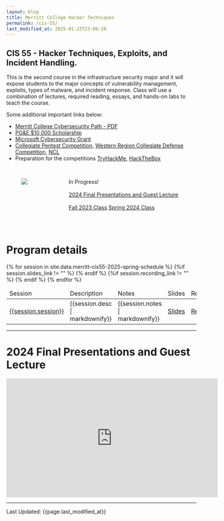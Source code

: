 ```yaml
---
layout: blog
title: Merritt College Hacker Techniques
permalink: /cis-55/
last_modified_at: 2025-01-23T23:06:20
---
```

## CIS 55 - Hacker Techniques, Exploits, and Incident Handling.

This is the second course in the infrastructure security major and it will expose students to the major concepts of vulnerability management, exploits, types of malware, and incident response.  Class will use a combination of lectures, required reading, essays, and hands-on labs to teach the course.

Some additional important links below:
- [Merritt College Cybersecurity Path - PDF](/assets/pdf/2024-merritt-career-path.pdf)
- [PG&E $10,000 Scholarship](https://www.pge.com/en/newsroom/press-release-details.b2647d25-741d-4c31-8e5a-100e7291bfaf.html)
- [Microsoft Cybersecurity Grant](https://www.lastmile-ed.org/microsoftcybersecurityscholarship)
- [Collegiate Pentest Competition](https://cp.tc/), [Western Region Collegiate Defense Competition](https://wrccdc.org/), [NCL](https://nationalcyberleague.org/competition)
- Preparation for the competitions [TryHackMe](https://tryhackme.com/), [HackTheBox](https://www.hackthebox.com/)


<br/>
<section>
<div class="container">
    <div class="columns is-multiline is-mobile is-centered">
        <div class="column is-half">
            <figure class="image">
            <img src="{{site.url}}{{site.baseurl}}assets/images/merritt-cis-55.jpeg"/>
            </figure>
        </div>
        <div class="column is-half">
        <p class="has-text-left">   
            <div>
                <span class="tag is-primary">In Progress!</span>
                <br/> <br/>
                <a class="tag is-danger" href="#guest">2024 Final Presentations and Guest Lecture</a>
                <br/> <br/>
                <span class="tag is-danger"><a href="/2023-fall-cis-55">Fall 2023 Class</a></span>
                <span class="tag is-danger"><a href="/2024-spring-cis-55">Spring 2024 Class</a></span>
                <br/> <br/>
            </div>
            </p>
        </div>
    </div>
</div>
</section>

<br/>
<h1 class="title">Program details</h1>
<table class="table is-bordered is-striped">
    <thead>
        <td>Session</td><td>Description</td><td>Notes</td><td>Slides</td><td>Recording</td>
    </thead>
    <tbody>
    {% for session in site.data.merritt-cis55-2025-spring-schedule %} 
    <tr>
        <td><a id="{{session.session| url_encode}}" href="#{{session.session | url_encode}}">{{session.session}}</a></td>
        <td>{{session.desc | markdownify}}</td>
        <td>{{session.notes | markdownify}}</td>
        {%if session.slides_link != "" %}
        <td><a href="{{session.slides_link}}" class="tag is-info">Slides</a></td>
        {% endif %}
        {%if session.recording_link != "" %}
        <td><a href="{{session.recording_link}}" class="tag is-info">Recording</a></td>
        {% endif %}
    </tr>
    {% endfor %}
    </tbody>
</table>
<hr/>
<h1 class="guest">2024 Final Presentations and Guest Lecture</h1>
<iframe width="560" height="315" src="https://www.youtube.com/embed/1yVklgW8JqE?si=i__oFFCj4L6NXSZg" title="YouTube video player" frameborder="0" allow="accelerometer; autoplay; clipboard-write; encrypted-media; gyroscope; picture-in-picture; web-share" allowfullscreen></iframe>
<hr/>
Last Updated: {{page.last_modified_at}}
